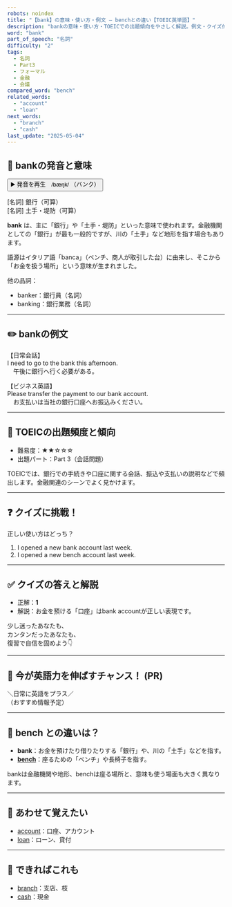 ```yaml
---
robots: noindex
title: "【bank】の意味・使い方・例文 ― benchとの違い【TOEIC英単語】"
description: "bankの意味・使い方・TOEICでの出題傾向をやさしく解説。例文・クイズ付きでbenchとの違いもわかりやすく学べます。"
word: "bank"
part_of_speech: "名詞"
difficulty: "2"
tags:
  - 名詞
  - Part3
  - フォーマル
  - 金融
  - 会議
compared_word: "bench"
related_words:
  - "account"
  - "loan"
next_words:
  - "branch"
  - "cash"
last_update: "2025-05-04"
---
```


## 🔰 bankの発音と意味

<button class="play-audio" onclick="playTTS('bank')">
  <span class="play-audio-main">
    ▶️ 発音を再生　/bæŋk/
  </span>
  <span class="play-audio-sub">
    （バンク）
  </span>
</button>

[名詞] 銀行（可算）  
[名詞] 土手・堤防（可算）

**bank** は、主に「銀行」や「土手・堤防」といった意味で使われます。金融機関としての「銀行」が最も一般的ですが、川の「土手」など地形を指す場合もあります。

語源はイタリア語「banca」（ベンチ、商人が取引した台）に由来し、そこから「お金を扱う場所」という意味が生まれました。

他の品詞：  
- banker：銀行員（名詞）
- banking：銀行業務（名詞）

---

## ✏️ bankの例文

【日常会話】  
I need to go to the bank this afternoon.  
　午後に銀行へ行く必要がある。

【ビジネス英語】  
Please transfer the payment to our bank account.  
　お支払いは当社の銀行口座へお振込みください。

---

## 🎯 TOEICの出題頻度と傾向

- 難易度：★★☆☆☆
- 出題パート：Part 3（会話問題）

TOEICでは、銀行での手続きや口座に関する会話、振込や支払いの説明などで頻出します。金融関連のシーンでよく見かけます。

---

## ❓ クイズに挑戦！

正しい使い方はどっち？

1. I opened a new bank account last week.  
2. I opened a new bench account last week.

---

## ✅ クイズの答えと解説

- 正解：**1**
- 解説：お金を預ける「口座」はbank accountが正しい表現です。

少し迷ったあなたも、  
カンタンだったあなたも、  
復習で自信を固めよう👇️

---

## 🚀 今が英語力を伸ばすチャンス！ (PR)

<div class="info-center">
＼日常に英語をプラス／<br>  
（おすすめ情報予定）
</div>

---

## 🤔  bench との違いは？

- **bank**：お金を預けたり借りたりする「銀行」や、川の「土手」などを指す。
- **[bench](/bench)**：座るための「ベンチ」や長椅子を指す。

bankは金融機関や地形、benchは座る場所と、意味も使う場面も大きく異なります。

---

## 🧩 あわせて覚えたい

- [account](/account)：口座、アカウント
- [loan](/loan)：ローン、貸付

---

## 📖 できればこれも

- [branch](/branch)：支店、枝
- [cash](/cash)：現金

<!-- cvid: aid11_bid23 -->
